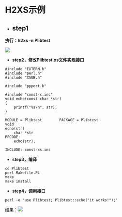 # H2XS示例

* ## **step1**

**执行：h2xs -n Plibtest**

![](/assets/perl-h2xs-step1.png)

* **step2，修改Plibtest.xs文件实现接口**

```
#include "EXTERN.h"
#include "perl.h"
#include "XSUB.h"

#include "ppport.h"

#include "const-c.inc"
void echo(const char *str)
{
    printf("%s\n", str);
}

MODULE = Plibtest        PACKAGE = Plibtest        
void 
echo(str)
    char *str
PPCODE:
    echo(str);

INCLUDE: const-xs.inc
```

* **step3，编译**

```
cd Plibtest
perl Makefile.PL
make
make install
```

* **step4，调用接口**

```
perl -e 'use Plibtest; Plibtest::echo("it works!");'
```

结果：![](/assets/perl-h2xs-step4.png)


